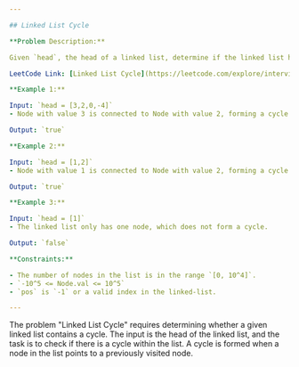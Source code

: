 ```yaml
---

## Linked List Cycle

**Problem Description:**

Given `head`, the head of a linked list, determine if the linked list has a cycle in it.

LeetCode Link: [Linked List Cycle](https://leetcode.com/explore/interview/card/top-interview-questions-easy/93/linked-list/773/)

**Example 1:**

Input: `head = [3,2,0,-4]`
- Node with value 3 is connected to Node with value 2, forming a cycle.

Output: `true`

**Example 2:**

Input: `head = [1,2]`
- Node with value 1 is connected to Node with value 2, forming a cycle.

Output: `true`

**Example 3:**

Input: `head = [1]`
- The linked list only has one node, which does not form a cycle.

Output: `false`

**Constraints:**

- The number of nodes in the list is in the range `[0, 10^4]`.
- `-10^5 <= Node.val <= 10^5`
- `pos` is `-1` or a valid index in the linked-list.

---
```


The problem "Linked List Cycle" requires determining whether a given linked list contains a cycle. The input is the head of the linked list, and the task is to check if there is a cycle within the list. A cycle is formed when a node in the list points to a previously visited node.
